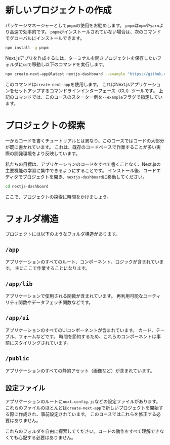 # 新しいプロジェクトの作成
パッケージマネージャーとして`pnpm`の使用をお勧めします。
`pnpm`は`npm`や`yarn`より高速で効率的です。
`pnpm`がインストールされていない場合は、次のコマンドでグローバルにインストールできます。

```bash
npm install -g pnpm
```

Next.jsアプリを作成するには、ターミナルを開きプロジェクトを保存したいフォルダに`cd`で移動し以下のコマンドを実行します。

```bash
npx create-next-app@latest nextjs-dashboard --example "https://github.com/vercel/next-learn/tree/main/dashboard/starter-example" --use-pnpm
```

このコマンドは`create-next-app`を使用します。
これはNext.jsアプリケーションをセットアップするコマンドラインインターフェース（CLI）ツールです。
上記のコマンドでは、このコースのスターター例を`--example`フラグで指定しています。

# プロジェクトの探索
一からコードを書くチュートリアルとは異なり、このコースではコードの大部分が既に書かれています。
これは、既存のコードベースで作業することが多い実際の開発環境をより反映しています。

私たちの目標は、アプリケーションのコードをすべて書くことなく、Next.jsの主要機能の学習に集中できるようにすることです。
インストール後、コードエディタでプロジェクトを開き、`nextjs-dashboard`に移動してください。

```bash
cd nextjs-dashboard
```

ここで、プロジェクトの探索に時間をかけましょう。
# フォルダ構造
プロジェクトには以下のようなフォルダ構造があります。

## `/app`
アプリケーションのすべてのルート、コンポーネント、ロジックが含まれています。
主にここで作業することになります。
## `/app/lib`
アプリケーションで使用される関数が含まれています。
再利用可能なユーティリティ関数やデータフェッチ関数などです。
## `/app/ui`
アプリケーションのすべてのUIコンポーネントが含まれています。
カード、テーブル、フォームなどです。
時間を節約するため、これらのコンポーネントは事前にスタイリングされています。
## `/public`
アプリケーションのすべての静的アセット（画像など）が含まれています。
## 設定ファイル
アプリケーションのルートに`next.config.js`などの設定ファイルがあります。
これらのファイルのほとんどは`create-next-app`で新しいプロジェクトを開始する際に作成され、事前設定されています。
このコースではこれらを修正する必要はありません。

これらのフォルダを自由に探索してください。コードの動作をすべて理解できなくても心配する必要はありません。